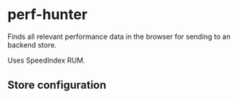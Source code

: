 # perf-hunter
Finds all relevant performance data in the browser for sending to an backend store.

Uses SpeedIndex RUM.

## Store configuration
